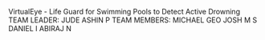 VirtualEye - Life Guard for Swimming Pools to Detect Active Drowning
TEAM LEADER:
             JUDE ASHIN P
TEAM MEMBERS:
             MICHAEL GEO JOSH M S
             DANIEL I
             ABIRAJ N
         
